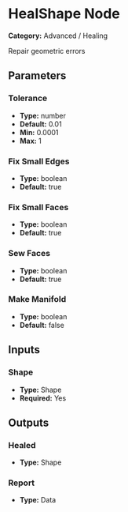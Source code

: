 
# HealShape Node

**Category:** Advanced / Healing

Repair geometric errors

## Parameters


### Tolerance
- **Type:** number
- **Default:** 0.01
- **Min:** 0.0001
- **Max:** 1



### Fix Small Edges
- **Type:** boolean
- **Default:** true





### Fix Small Faces
- **Type:** boolean
- **Default:** true





### Sew Faces
- **Type:** boolean
- **Default:** true





### Make Manifold
- **Type:** boolean
- **Default:** false





## Inputs


### Shape
- **Type:** Shape
- **Required:** Yes



## Outputs


### Healed
- **Type:** Shape



### Report
- **Type:** Data




